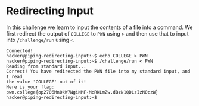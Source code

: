 # Redirecting Input
In this challenge we learn to input the contents of a file into a command. 
We first redirect the output of `COLLEGE` to `PWN` using `>` and then use that to input into `/challenge/run` using `<`.
```
Connected!
hacker@piping~redirecting-input:~$ echo COLLEGE > PWN
hacker@piping~redirecting-input:~$ /challenge/run < PWN
Reading from standard input...
Correct! You have redirected the PWN file into my standard input, and I read
the value 'COLLEGE' out of it!
Here is your flag:
pwn.college{op2706Mn0kW7NgiNMF-McRKLmZw.dBzN1QDLzIzN0czW}
hacker@piping~redirecting-input:~$
```
